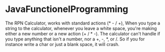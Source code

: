 # JavaFunctionelProgramming


The RPN Calculator, works with standard actions (* - / +), 
When you type a string to the calculator, whenever you leave a white space, you're making either a new number or a new action (+ / * -). 
The calculator can't handle if you type anything that isn't a number, nor a +, -, *, or /. 
So if you for instance write a char or just a blank space, it will crash. 
